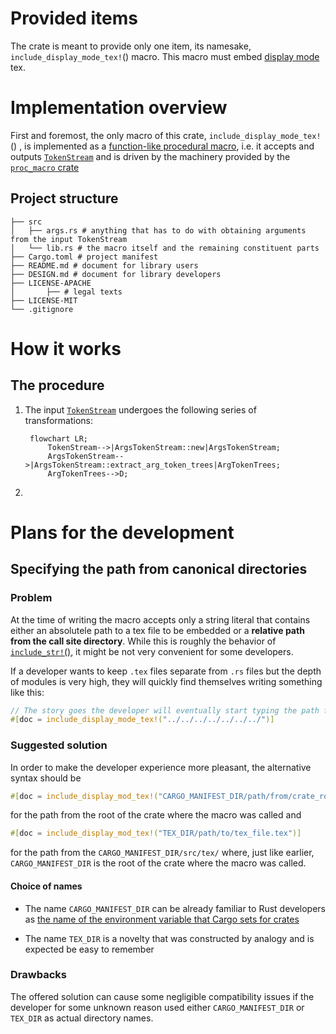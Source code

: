 # Provided items

The crate is meant to provide only one item, its namesake, `include_display_mode_tex!`() macro.
This macro must embed [display mode](http://www.malinc.se/math/latex/inlinedisplayen.php) tex.

# Implementation overview

First and foremost, the only macro of this crate, `include_display_mode_tex!`() , is
implemented as a [function-like procedural macro](https://doc.rust-lang.org/reference/procedural-macros.html#function-like-procedural-macros), i.e. it accepts and outputs [`TokenStream`] and is driven by
the machinery provided by the [`proc_macro` crate](https://doc.rust-lang.org/reference/procedural-macros.html#the-proc_macro-crate)

## Project structure

```text
├── src
│   ├── args.rs # anything that has to do with obtaining arguments from the input TokenStream
│   └── lib.rs # the macro itself and the remaining constituent parts
├── Cargo.toml # project manifest
├── README.md # document for library users
├── DESIGN.md # document for library developers
├── LICENSE-APACHE
│       ├── # legal texts
├── LICENSE-MIT
└── .gitignore
```

# How it works

## The procedure

1. The input [`TokenStream`] undergoes the following series of transformations:
   ```mermaid
    flowchart LR;
        TokenStream-->|ArgsTokenStream::new|ArgsTokenStream;
        ArgsTokenStream-->|ArgsTokenStream::extract_arg_token_trees|ArgTokenTrees;
        ArgTokenTrees-->D;
   ```
2. 

# Plans for the development

## Specifying the path from canonical directories

### Problem

At the time of writing the macro accepts only a string literal that contains either an
absolutele path to a tex file to be embedded or a **relative path from the call site directory**.
While this is roughly the behavior of [`include_str!`()](https://doc.rust-lang.org/std/macro.include_str.html),
it might be not very convenient for some developers.

If a developer wants to keep `.tex` files separate from `.rs` files but the depth of modules
is very high, they will quickly find themselves writing something like this:

```rust
// The story goes the developer will eventually start typing the path from the crate root
#[doc = include_display_mode_tex!("../../../../../../../")]
```

### Suggested solution

In order to make the developer experience more pleasant, the alternative syntax should be

```rust
#[doc = include_display_mod_tex!("CARGO_MANIFEST_DIR/path/from/crate_root/tex_file.tex")]
```

for the path from the root of the crate where the macro was called and

```rust
#[doc = include_display_mod_tex!("TEX_DIR/path/to/tex_file.tex")]
```

for the path from the `CARGO_MANIFEST_DIR/src/tex/` where, just like earlier, `CARGO_MANIFEST_DIR`
is the root of the crate where the macro was called.

#### Choice of names

* The name `CARGO_MANIFEST_DIR` can be already familiar to Rust developers as
[the name of the environment variable that Cargo sets for crates](https://doc.rust-lang.org/cargo/reference/environment-variables.html#environment-variables-cargo-sets-for-crates)

* The name `TEX_DIR` is a novelty that was constructed by analogy and is expected be easy to remember

### Drawbacks

The offered solution can cause some negligible compatibility issues if the developer for some
unknown reason used either `CARGO_MANIFEST_DIR` or `TEX_DIR` as actual directory names.

[`TokenStream`]: https://doc.rust-lang.org/proc_macro/struct.TokenStream.html
[`TokenTree`]: https://doc.rust-lang.org/proc_macro/enum.TokenTree.html#